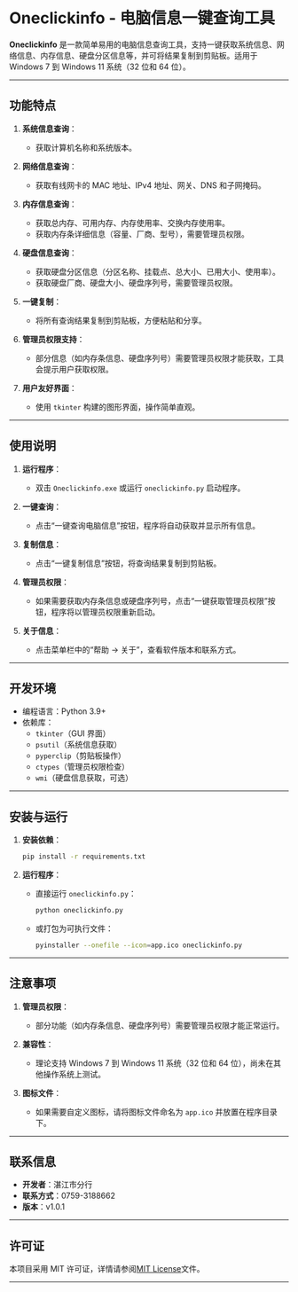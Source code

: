 

# Oneclickinfo - 电脑信息一键查询工具

**Oneclickinfo** 是一款简单易用的电脑信息查询工具，支持一键获取系统信息、网络信息、内存信息、硬盘分区信息等，并可将结果复制到剪贴板。适用于 Windows 7 到 Windows 11 系统（32 位和 64 位）。

---

## **功能特点**

1. **系统信息查询**：
   - 获取计算机名称和系统版本。

2. **网络信息查询**：
   - 获取有线网卡的 MAC 地址、IPv4 地址、网关、DNS 和子网掩码。

3. **内存信息查询**：
   - 获取总内存、可用内存、内存使用率、交换内存使用率。
   - 获取内存条详细信息（容量、厂商、型号），需要管理员权限。

4. **硬盘信息查询**：
   - 获取硬盘分区信息（分区名称、挂载点、总大小、已用大小、使用率）。
   - 获取硬盘厂商、硬盘大小、硬盘序列号，需要管理员权限。

5. **一键复制**：
   - 将所有查询结果复制到剪贴板，方便粘贴和分享。

6. **管理员权限支持**：
   - 部分信息（如内存条信息、硬盘序列号）需要管理员权限才能获取，工具会提示用户获取权限。

7. **用户友好界面**：
   - 使用 `tkinter` 构建的图形界面，操作简单直观。

---

## **使用说明**

1. **运行程序**：
   - 双击 `Oneclickinfo.exe` 或运行 `oneclickinfo.py` 启动程序。

2. **一键查询**：
   - 点击“一键查询电脑信息”按钮，程序将自动获取并显示所有信息。

3. **复制信息**：
   - 点击“一键复制信息”按钮，将查询结果复制到剪贴板。

4. **管理员权限**：
   - 如果需要获取内存条信息或硬盘序列号，点击“一键获取管理员权限”按钮，程序将以管理员权限重新启动。

5. **关于信息**：
   - 点击菜单栏中的“帮助 -> 关于”，查看软件版本和联系方式。

---

## **开发环境**

- 编程语言：Python 3.9+
- 依赖库：
  - `tkinter`（GUI 界面）
  - `psutil`（系统信息获取）
  - `pyperclip`（剪贴板操作）
  - `ctypes`（管理员权限检查）
  - `wmi`（硬盘信息获取，可选）

---

## **安装与运行**

1. **安装依赖**：
   ```bash
   pip install -r requirements.txt
   ```

2. **运行程序**：
   - 直接运行 `oneclickinfo.py`：
     ```bash
     python oneclickinfo.py
     ```
   - 或打包为可执行文件：
     ```bash
     pyinstaller --onefile --icon=app.ico oneclickinfo.py
     ```

---

## **注意事项**

1. **管理员权限**：
   - 部分功能（如内存条信息、硬盘序列号）需要管理员权限才能正常运行。

2. **兼容性**：
   - 理论支持 Windows 7 到 Windows 11 系统（32 位和 64 位），尚未在其他操作系统上测试。

3. **图标文件**：
   - 如果需要自定义图标，请将图标文件命名为 `app.ico` 并放置在程序目录下。

---

## **联系信息**

- **开发者**：湛江市分行
- **联系方式**：0759-3188662
- **版本**：v1.0.1

---

## **许可证**

本项目采用 MIT 许可证，详情请参阅[MIT License](https://github.com/wendyltan/Oneclickinfo/LICENSE)文件。

---

